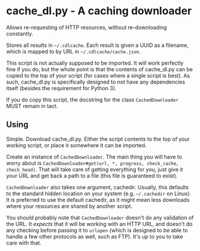 # cache_dl.py - A caching downloader #

Allows re-requesting of HTTP resources, without re-downloading constantly.

Stores all results in `~/.cdlcache`. Each result is given a UUID as a filename,
 which is mapped to by URL in `~/.cdlcache/cache.json`.

This script is not actually supposed to be imported. It will work perfectly
 fine if you do, but the whole point is that the contents of cache_dl.py can be
 copied to the top of your script (for cases where a single script is best). As
 such, cache_dl.py is specifically designed to not have any dependencies
 itself (besides the requirement for Python 3).

If you do copy this script, the docstring for the class `CachedDownloader` MUST
 remain in tact.


## Using ##

Simple. Download cache_dl.py. Either the script contents to the top of your
 working script, or place it somewhere it can be imported.

Create an instance of `CachedDownloader`. The main thing you will have to worry
 about is `CachedDownloader#get(url, *, progress, check_cache, check_head)`.
 That will take care of getting everything for you, just give it your URL and
 get back a path to a file (this file is guaranteed to exist).

`CachedDownloader` also takes one argument, cachedir. Usually, this defaults to
 the standard hidden location on your system (e.g. `~/.cachedir` on Linux).
 It is preferred to use the default cachedir, as it might mean less downloads
 where your resources are shared by another script.

You should probably note that `CachedDownloader` doesn't do any validation of
 the URL. It _expects_ that it will be working with an HTTP URL, and doesn't
 do any checking before passing it to `urlopen` (which is designed to be able
 to handle a few other protocols as well, such as FTP). It's up to you to take
 care with that.
